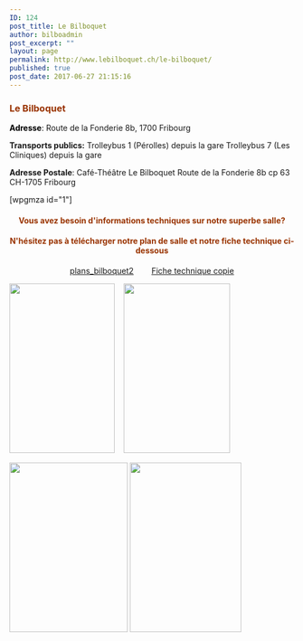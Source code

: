 ```yaml
---
ID: 124
post_title: Le Bilboquet
author: bilboadmin
post_excerpt: ""
layout: page
permalink: http://www.lebilboquet.ch/le-bilboquet/
published: true
post_date: 2017-06-27 21:15:16
---
```

<h3><span style="color: #993300;"><strong>Le Bilboquet</strong></span></h3>
<span style="color: #000000;"><strong>Adresse</strong>:
</span>Route de la Fonderie 8b, 1700 Fribourg

<strong>Transports publics:</strong>
Trolleybus 1 (Pérolles) depuis la gare
Trolleybus 7 (Les Cliniques) depuis la gare

<strong>Adresse Postale</strong>:
Café-Théâtre Le Bilboquet
Route de la Fonderie 8b
cp 63
CH-1705 Fribourg

[wpgmza id="1"]
<h4 style="text-align: center;"><span style="color: #993300;">Vous avez besoin d'informations techniques sur notre superbe salle?</span></h4>
<h4 style="text-align: center;"><span style="color: #993300;">N'hésitez pas à télécharger notre plan de salle et notre fiche technique ci-dessous</span></h4>
<p style="text-align: center;"><a href="http://www.lebilboquet.ch/wp-content/uploads/2017/10/plans_bilboquet2-1.pdf">plans_bilboquet2</a>        <a href="http://www.lebilboquet.ch/wp-content/uploads/2017/10/Fiche-technique-copie-1.pdf">Fiche technique copie</a></p>
<img class="alignnone size-medium wp-image-672" src="http://www.lebilboquet.ch/wp-content/uploads/2017/10/Plan_de_Salle_1-186x300.png" alt="" width="186" height="300" />    <img class="alignnone size-medium wp-image-671" src="http://www.lebilboquet.ch/wp-content/uploads/2017/10/Plan_de_Salle_2-188x300.png" alt="" width="188" height="300" />

<img class="alignnone size-medium wp-image-670" src="http://www.lebilboquet.ch/wp-content/uploads/2017/10/Fiche_Technique_1-209x300.png" alt="" width="209" height="300" /> <img class="alignnone size-medium wp-image-669" src="http://www.lebilboquet.ch/wp-content/uploads/2017/10/Fiche_Technique_2-197x300.png" alt="" width="197" height="300" />